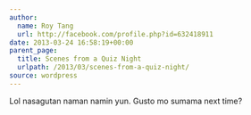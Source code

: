 ```yaml
---
author:
  name: Roy Tang
  url: http://facebook.com/profile.php?id=632418911
date: 2013-03-24 16:58:19+00:00
parent_page:
  title: Scenes from a Quiz Night
  urlpath: /2013/03/scenes-from-a-quiz-night/
source: wordpress
---
```


Lol nasagutan naman namin yun. Gusto mo sumama next time?